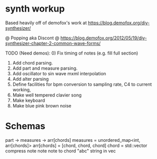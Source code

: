 # synth workup

Based heavily off of demofox's work at https://blog.demofox.org/diy-synthesizer/

@ Popping aka Discont @ https://blog.demofox.org/2012/05/19/diy-synthesizer-chapter-2-common-wave-forms/


TODO (Need demos):
0) Fix timing of notes (e.g. fill full section)
1) Add chord parsing.
1) Add part and measure parsing.
2) Add oscillator to sin wave mxml interpolation
3) Add alter parsing
4) Define facilities for bpm conversion to sampling rate, C4 to current working, 
5) Make well tempered clavier song
6) Make keyboard
7) Make blue pink brown noise




# Schemas

part -> measures -> arr[chords]
measures = unordered_map<int, arr[chords]>
arr[chords] = [chord, chord, chord]
chord = std::vector<freq>
compress note note note to chord "abc" string in vec